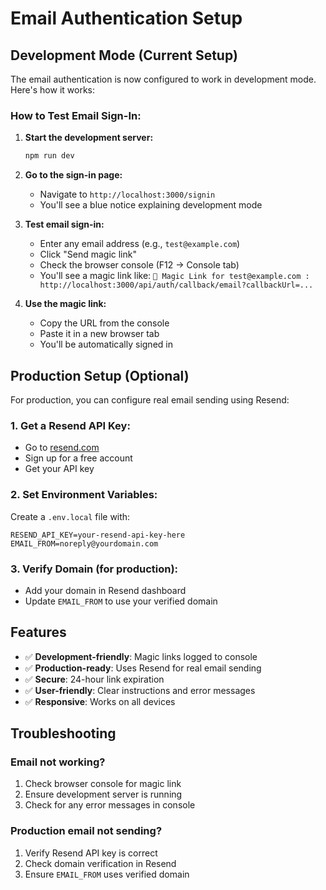 # Email Authentication Setup

## Development Mode (Current Setup)

The email authentication is now configured to work in development mode. Here's how it works:

### How to Test Email Sign-In:

1. **Start the development server:**
   ```bash
   npm run dev
   ```

2. **Go to the sign-in page:**
   - Navigate to `http://localhost:3000/signin`
   - You'll see a blue notice explaining development mode

3. **Test email sign-in:**
   - Enter any email address (e.g., `test@example.com`)
   - Click "Send magic link"
   - Check the browser console (F12 → Console tab)
   - You'll see a magic link like: `🔗 Magic Link for test@example.com : http://localhost:3000/api/auth/callback/email?callbackUrl=...`

4. **Use the magic link:**
   - Copy the URL from the console
   - Paste it in a new browser tab
   - You'll be automatically signed in

## Production Setup (Optional)

For production, you can configure real email sending using Resend:

### 1. Get a Resend API Key:
- Go to [resend.com](https://resend.com)
- Sign up for a free account
- Get your API key

### 2. Set Environment Variables:
Create a `.env.local` file with:
```env
RESEND_API_KEY=your-resend-api-key-here
EMAIL_FROM=noreply@yourdomain.com
```

### 3. Verify Domain (for production):
- Add your domain in Resend dashboard
- Update `EMAIL_FROM` to use your verified domain

## Features

- ✅ **Development-friendly**: Magic links logged to console
- ✅ **Production-ready**: Uses Resend for real email sending
- ✅ **Secure**: 24-hour link expiration
- ✅ **User-friendly**: Clear instructions and error messages
- ✅ **Responsive**: Works on all devices

## Troubleshooting

### Email not working?
1. Check browser console for magic link
2. Ensure development server is running
3. Check for any error messages in console

### Production email not sending?
1. Verify Resend API key is correct
2. Check domain verification in Resend
3. Ensure `EMAIL_FROM` uses verified domain
